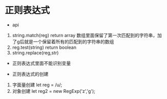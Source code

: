 # 正则表达式
 - api
  1. string.match(reg)    return array  数组里面保留了第一次匹配到的字符串，加了g后就是一个保留着所有的匹配到的字符串的数组
  2. reg.test(string)     return boolean
  3. string.replace(reg,str)

 - 正则表达式里面不能识别变量

 - 正则表达式的创建
  1. 字面量创建  let reg = /u/;
  2. 对象创建    let reg2 = new RegExp('z','g');